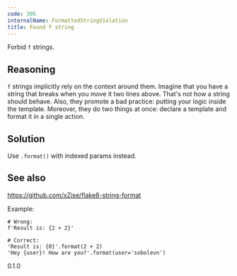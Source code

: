 ```yaml
---
code: 305
internalName: FormattedStringViolation
title: Found f string
---
```


Forbid `f` strings.

## Reasoning
`f` strings implicitly rely on the context around them. Imagine that
you have a string that breaks when you move it two lines above.
That's not how a string should behave. Also, they promote a bad
practice: putting your logic inside the template. Moreover, they do
two things at once: declare a template and format it in a single
action.

## Solution
Use `.format()` with indexed params instead.

## See also
<https://github.com/xZise/flake8-string-format>

Example:

    # Wrong:
    f'Result is: {2 + 2}'
    
    # Correct:
    'Result is: {0}'.format(2 + 2)
    'Hey {user}! How are you?'.format(user='sobolevn')

<div class="versionadded">

0.1.0

</div>
